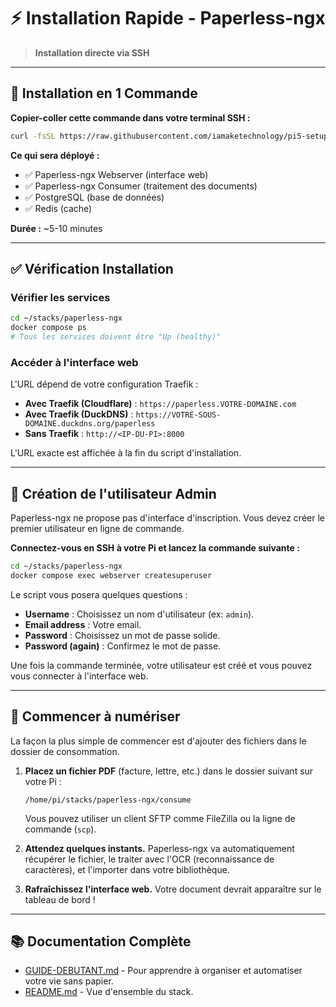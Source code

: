 # ⚡ Installation Rapide - Paperless-ngx

> **Installation directe via SSH**

---

## 🚀 Installation en 1 Commande

**Copier-coller cette commande dans votre terminal SSH :**

```bash
curl -fsSL https://raw.githubusercontent.com/iamaketechnology/pi5-setup/main/10-productivity/paperless-ngx/scripts/01-paperless-deploy.sh | sudo bash
```

**Ce qui sera déployé :**
- ✅ Paperless-ngx Webserver (interface web)
- ✅ Paperless-ngx Consumer (traitement des documents)
- ✅ PostgreSQL (base de données)
- ✅ Redis (cache)

**Durée :** ~5-10 minutes

---

## ✅ Vérification Installation

### Vérifier les services
```bash
cd ~/stacks/paperless-ngx
docker compose ps
# Tous les services doivent être "Up (healthy)"
```

### Accéder à l'interface web
L'URL dépend de votre configuration Traefik :
- **Avec Traefik (Cloudflare)** : `https://paperless.VOTRE-DOMAINE.com`
- **Avec Traefik (DuckDNS)** : `https://VOTRE-SOUS-DOMAINE.duckdns.org/paperless`
- **Sans Traefik** : `http://<IP-DU-PI>:8000`

L'URL exacte est affichée à la fin du script d'installation.

---

## 👤 Création de l'utilisateur Admin

Paperless-ngx ne propose pas d'interface d'inscription. Vous devez créer le premier utilisateur en ligne de commande.

**Connectez-vous en SSH à votre Pi et lancez la commande suivante :**

```bash
cd ~/stacks/paperless-ngx
docker compose exec webserver createsuperuser
```

Le script vous posera quelques questions :
- **Username** : Choisissez un nom d'utilisateur (ex: `admin`).
- **Email address** : Votre email.
- **Password** : Choisissez un mot de passe solide.
- **Password (again)** : Confirmez le mot de passe.

Une fois la commande terminée, votre utilisateur est créé et vous pouvez vous connecter à l'interface web.

---

## 📂 Commencer à numériser

La façon la plus simple de commencer est d'ajouter des fichiers dans le dossier de consommation.

1.  **Placez un fichier PDF** (facture, lettre, etc.) dans le dossier suivant sur votre Pi :
    ```
    /home/pi/stacks/paperless-ngx/consume
    ```
    Vous pouvez utiliser un client SFTP comme FileZilla ou la ligne de commande (`scp`).

2.  **Attendez quelques instants.** Paperless-ngx va automatiquement récupérer le fichier, le traiter avec l'OCR (reconnaissance de caractères), et l'importer dans votre bibliothèque.

3.  **Rafraîchissez l'interface web.** Votre document devrait apparaître sur le tableau de bord !

---

## 📚 Documentation Complète

- [GUIDE-DEBUTANT.md](GUIDE-DEBUTANT.md) - Pour apprendre à organiser et automatiser votre vie sans papier.
- [README.md](README.md) - Vue d'ensemble du stack.
